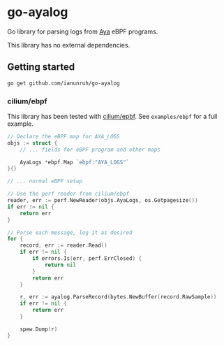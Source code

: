# go-ayalog

Go library for parsing logs from [Aya](https://aya-rs.dev/) eBPF programs.

This library has no external dependencies.

## Getting started

```bash
go get github.com/ianunruh/go-ayalog
```

### cilium/ebpf

This library has been tested with [cilium/epbf](https://github.com/cilium/ebpf). See `examples/ebpf` for a full example.

```go
// Declare the eBPF map for AYA_LOGS
objs := struct {
    // ... fields for eBPF program and other maps

    AyaLogs *ebpf.Map `ebpf:"AYA_LOGS"`
}{}

// ... normal eBPF setup

// Use the perf reader from cilium/ebpf
reader, err := perf.NewReader(objs.AyaLogs, os.Getpagesize())
if err != nil {
    return err
}

// Parse each message, log it as desired
for {
    record, err := reader.Read()
    if err != nil {
        if errors.Is(err, perf.ErrClosed) {
            return nil
        }
        return err
    }

    r, err := ayalog.ParseRecord(bytes.NewBuffer(record.RawSample))
    if err != nil {
        return err
    }

    spew.Dump(r)
}
```
